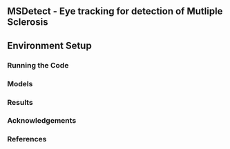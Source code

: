 ## MSDetect - Eye tracking for detection of Mutliple Sclerosis



## Environment Setup 

### Running the Code 


### Models 


### Results 

### Acknowledgements


### References  


